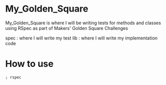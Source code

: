 # My_Golden_Square

My_Golden_Square is where I will be writing tests for methods and classes using RSpec as part of Makers' Golden Square Challenges

spec : where I will write my test
lib : where I will write my implementation code

# How to use

```terminal
; rspec
```
